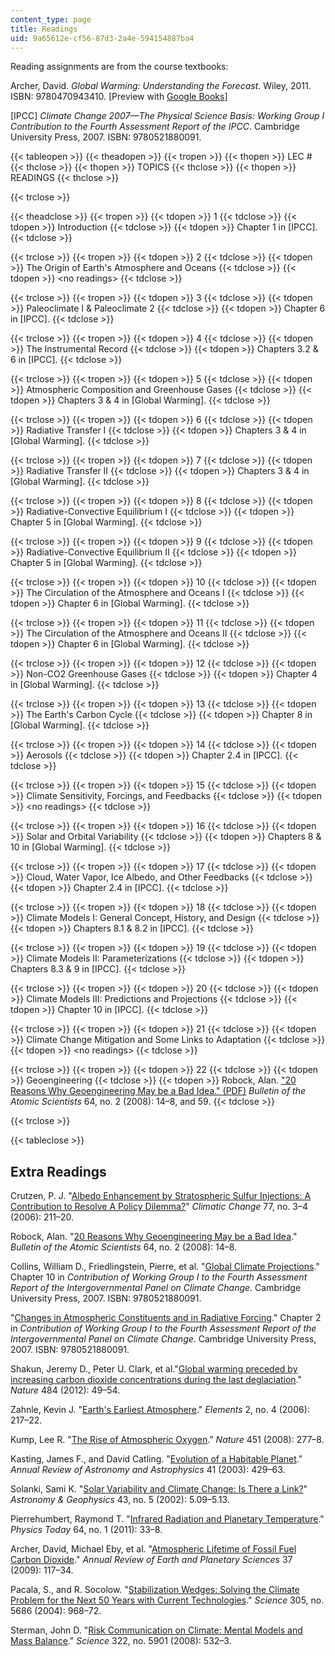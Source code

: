 ```yaml
---
content_type: page
title: Readings
uid: 9a65612e-cf56-87d3-2a4e-594154887ba4
---
```


Reading assignments are from the course textbooks:

Archer, David. _Global Warming: Understanding the Forecast_. Wiley, 2011. ISBN: 9780470943410. \[Preview with [Google Books](http://books.google.com/books?id=z23ObAJ56U8C&pg=PAfrontcover#v=onepage)\]

\[IPCC\] _Climate Change 2007—The Physical Science Basis: Working Group I Contribution to the Fourth Assessment Report of the IPCC_. Cambridge University Press, 2007. ISBN: 9780521880091.

{{< tableopen >}}
{{< theadopen >}}
{{< tropen >}}
{{< thopen >}}
LEC #
{{< thclose >}}
{{< thopen >}}
TOPICS
{{< thclose >}}
{{< thopen >}}
READINGS
{{< thclose >}}

{{< trclose >}}

{{< theadclose >}}
{{< tropen >}}
{{< tdopen >}}
1
{{< tdclose >}}
{{< tdopen >}}
Introduction
{{< tdclose >}}
{{< tdopen >}}
Chapter 1 in \[IPCC\].
{{< tdclose >}}

{{< trclose >}}
{{< tropen >}}
{{< tdopen >}}
2
{{< tdclose >}}
{{< tdopen >}}
The Origin of Earth's Atmosphere and Oceans
{{< tdclose >}}
{{< tdopen >}}
\<no readings>
{{< tdclose >}}

{{< trclose >}}
{{< tropen >}}
{{< tdopen >}}
3
{{< tdclose >}}
{{< tdopen >}}
Paleoclimate I & Paleoclimate 2
{{< tdclose >}}
{{< tdopen >}}
Chapter 6 in \[IPCC\].
{{< tdclose >}}

{{< trclose >}}
{{< tropen >}}
{{< tdopen >}}
4
{{< tdclose >}}
{{< tdopen >}}
The Instrumental Record
{{< tdclose >}}
{{< tdopen >}}
Chapters 3.2 & 6 in \[IPCC\].
{{< tdclose >}}

{{< trclose >}}
{{< tropen >}}
{{< tdopen >}}
5
{{< tdclose >}}
{{< tdopen >}}
Atmospheric Composition and Greenhouse Gases
{{< tdclose >}}
{{< tdopen >}}
Chapters 3 & 4 in \[Global Warming\].
{{< tdclose >}}

{{< trclose >}}
{{< tropen >}}
{{< tdopen >}}
6
{{< tdclose >}}
{{< tdopen >}}
Radiative Transfer I
{{< tdclose >}}
{{< tdopen >}}
Chapters 3 & 4 in \[Global Warming\].
{{< tdclose >}}

{{< trclose >}}
{{< tropen >}}
{{< tdopen >}}
7
{{< tdclose >}}
{{< tdopen >}}
Radiative Transfer II
{{< tdclose >}}
{{< tdopen >}}
Chapters 3 & 4 in \[Global Warming\].
{{< tdclose >}}

{{< trclose >}}
{{< tropen >}}
{{< tdopen >}}
8
{{< tdclose >}}
{{< tdopen >}}
Radiative-Convective Equilibrium I
{{< tdclose >}}
{{< tdopen >}}
Chapter 5 in \[Global Warming\].
{{< tdclose >}}

{{< trclose >}}
{{< tropen >}}
{{< tdopen >}}
9
{{< tdclose >}}
{{< tdopen >}}
Radiative-Convective Equilibrium II
{{< tdclose >}}
{{< tdopen >}}
Chapter 5 in \[Global Warming\].
{{< tdclose >}}

{{< trclose >}}
{{< tropen >}}
{{< tdopen >}}
10
{{< tdclose >}}
{{< tdopen >}}
The Circulation of the Atmosphere and Oceans I
{{< tdclose >}}
{{< tdopen >}}
Chapter 6 in \[Global Warming\].
{{< tdclose >}}

{{< trclose >}}
{{< tropen >}}
{{< tdopen >}}
11
{{< tdclose >}}
{{< tdopen >}}
The Circulation of the Atmosphere and Oceans II
{{< tdclose >}}
{{< tdopen >}}
Chapter 6 in \[Global Warming\].
{{< tdclose >}}

{{< trclose >}}
{{< tropen >}}
{{< tdopen >}}
12
{{< tdclose >}}
{{< tdopen >}}
Non-CO2 Greenhouse Gases
{{< tdclose >}}
{{< tdopen >}}
Chapter 4 in \[Global Warming\].
{{< tdclose >}}

{{< trclose >}}
{{< tropen >}}
{{< tdopen >}}
13
{{< tdclose >}}
{{< tdopen >}}
The Earth's Carbon Cycle
{{< tdclose >}}
{{< tdopen >}}
Chapter 8 in \[Global Warming\].
{{< tdclose >}}

{{< trclose >}}
{{< tropen >}}
{{< tdopen >}}
14
{{< tdclose >}}
{{< tdopen >}}
Aerosols
{{< tdclose >}}
{{< tdopen >}}
Chapter 2.4 in \[IPCC\].
{{< tdclose >}}

{{< trclose >}}
{{< tropen >}}
{{< tdopen >}}
15
{{< tdclose >}}
{{< tdopen >}}
Climate Sensitivity, Forcings, and Feedbacks
{{< tdclose >}}
{{< tdopen >}}
\<no readings>
{{< tdclose >}}

{{< trclose >}}
{{< tropen >}}
{{< tdopen >}}
16
{{< tdclose >}}
{{< tdopen >}}
Solar and Orbital Variability
{{< tdclose >}}
{{< tdopen >}}
Chapters 8 & 10 in \[Global Warming\].
{{< tdclose >}}

{{< trclose >}}
{{< tropen >}}
{{< tdopen >}}
17
{{< tdclose >}}
{{< tdopen >}}
Cloud, Water Vapor, Ice Albedo, and Other Feedbacks
{{< tdclose >}}
{{< tdopen >}}
Chapter 2.4 in \[IPCC\].
{{< tdclose >}}

{{< trclose >}}
{{< tropen >}}
{{< tdopen >}}
18
{{< tdclose >}}
{{< tdopen >}}
Climate Models I: General Concept, History, and Design
{{< tdclose >}}
{{< tdopen >}}
Chapters 8.1 & 8.2 in \[IPCC\].
{{< tdclose >}}

{{< trclose >}}
{{< tropen >}}
{{< tdopen >}}
19
{{< tdclose >}}
{{< tdopen >}}
Climate Models II: Parameterizations
{{< tdclose >}}
{{< tdopen >}}
Chapters 8.3 & 9 in \[IPCC\].
{{< tdclose >}}

{{< trclose >}}
{{< tropen >}}
{{< tdopen >}}
20
{{< tdclose >}}
{{< tdopen >}}
Climate Models III: Predictions and Projections
{{< tdclose >}}
{{< tdopen >}}
Chapter 10 in \[IPCC\].
{{< tdclose >}}

{{< trclose >}}
{{< tropen >}}
{{< tdopen >}}
21
{{< tdclose >}}
{{< tdopen >}}
Climate Change Mitigation and Some Links to Adaptation
{{< tdclose >}}
{{< tdopen >}}
\<no readings>
{{< tdclose >}}

{{< trclose >}}
{{< tropen >}}
{{< tdopen >}}
22
{{< tdclose >}}
{{< tdopen >}}
Geoengineering
{{< tdclose >}}
{{< tdopen >}}
Robock, Alan. ["20 Reasons Why Geoengineering May be a Bad Idea." (PDF)](http://climate.envsci.rutgers.edu/pdf/20Reasons.pdf) _Bulletin of the Atomic Scientists_ 64, no. 2 (2008): 14–8, and 59.
{{< tdclose >}}

{{< trclose >}}

{{< tableclose >}}

Extra Readings
--------------

Crutzen, P. J. "[Albedo Enhancement by Stratospheric Sulfur Injections: A Contribution to Resolve A Policy Dilemma?](http://dx.doi.org/10.1007/s10584-006-9101-y)" _Climatic Change_ 77, no. 3–4 (2006): 211–20.

Robock, Alan. "[20 Reasons Why Geoengineering May be a Bad Idea](http://bos.sagepub.com/content/64/2/14.abstract)." _Bulletin of the Atomic Scientists_ 64, no. 2 (2008): 14–8.

Collins, William D., Friedlingstein, Pierre, et al. "[Global Climate Projections](https://www.ipcc.ch/report/ar4/wg1/global-climate-projections/)." Chapter 10 in _Contribution of Working Group I to the Fourth Assessment Report of the Intergovernmental Panel on Climate Change_. Cambridge University Press, 2007. ISBN: 9780521880091.

"[Changes in Atmospheric Constituents and in Radiative Forcing](http://www.cgd.ucar.edu/events/20130729/files/Forster-Ramaswamy-etal-2007.pdf)." Chapter 2 in _Contribution of Working Group I to the Fourth Assessment Report of the Intergovernmental Panel on Climate Change_. Cambridge University Press, 2007. ISBN: 9780521880091.

Shakun, Jeremy D., Peter U. Clark, et al."[Global warming preceded by increasing carbon dioxide concentrations during the last deglaciation](http://dx.doi.org/10.1038/nature10915)." _Nature_ 484 (2012): 49–54.

Zahnle, Kevin J. "[Earth's Earliest Atmosphere](http://dx.doi.org/10.2113/gselements.2.4.217)." _Elements_ 2, no. 4 (2006): 217–22.

Kump, Lee R. "[The Rise of Atmospheric Oxygen](http://dx.doi.org/10.1038/nature06587)." _Nature_ 451 (2008): 277–8.

Kasting, James F., and David Catling. "[Evolution of a Habitable Planet](http://dx.doi.org/10.1146/annurev.astro.41.071601.170049)." _Annual Review of Astronomy and Astrophysics_ 41 (2003): 429–63.

Solanki, Sami K. "[Solar Variability and Climate Change: Is There a Link?](http://dx.doi.org/10.1046/j.1468-4004.2002.43509.x)" _Astronomy & Geophysics_ 43, no. 5 (2002): 5.09–5.13.

Pierrehumbert, Raymond T. "[Infrared Radiation and Planetary Temperature](http://dx.doi.org/10.1063/1.3541943)." _Physics Today_ 64, no. 1 (2011): 33–8.

Archer, David, Michael Eby, et al. "[Atmospheric Lifetime of Fossil Fuel Carbon Dioxide](http://dx.doi.org/10.1146/annurev.earth.031208.100206)." _Annual Review of Earth and Planetary Sciences_ 37 (2009): 117–34.

Pacala, S., and R. Socolow. "[Stabilization Wedges: Solving the Climate Problem for the Next 50 Years with Current Technologies](http://dx.doi.org/10.1126/science.1100103)." _Science_ 305, no. 5686 (2004): 968–72.

Sterman, John D. "[Risk Communication on Climate: Mental Models and Mass Balance](http://dx.doi.org/10.1126/science.1162574)." _Science_ 322, no. 5901 (2008): 532–3.